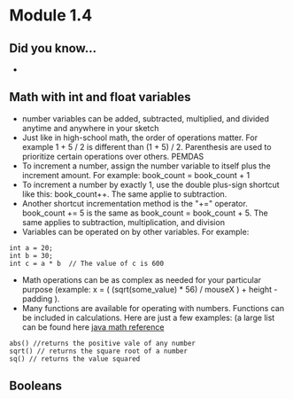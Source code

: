 # Module 1.4

## Did you know...
*

## Math with int and float variables
* number variables can be added, subtracted, multiplied, and divided anytime and anywhere in your sketch
* Just like in high-school math, the order of operations matter. For example 1 + 5 / 2 is different than (1 + 5) / 2. Parenthesis are used to prioritize certain operations over others. PEMDAS
* To increment a number, assign the number variable to itself plus the increment amount. For example: book_count = book_count + 1
* To increment a number by exactly 1, use the double plus-sign shortcut like this: book_count++. The same applie to subtraction.
* Another shortcut incrementation method is the "+=" operator. book_count += 5 is the same as book_count = book_count + 5. The same applies to subtraction, multiplication, and division
* Variables can be operated on by other variables. For example:
```
int a = 20; 
int b = 30; 
int c = a * b  // The value of c is 600
```
* Math operations can be as complex as needed for your particular purpose (example:  x = ( (sqrt(some_value) * 56) / mouseX ) + height - padding ). 
* Many functions are available for operating with numbers. Functions can be included in calculations. Here are just a few examples: (a large list can be found here [java math reference](https://docs.oracle.com/cd/E17904_01/apirefs.1111/e12048/functmath.htm#CQLLR413) 
```
abs() //returns the positive vale of any number
sqrt() // returns the square root of a number
sq() // returns the value squared
```

## Booleans


